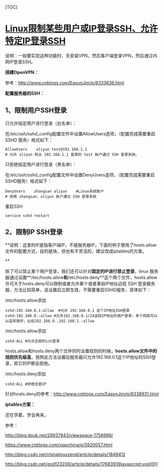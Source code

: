[TOC]

# [Linux限制某些用户或IP登录SSH、允许特定IP登录SSH](https://www.cnblogs.com/EasonJim/p/8334122.html)

说明：一般要实现这种功能时，先安装VPN，然后客户端登录VPN，然后通过内网IP登录SSH。

**搭建OpenVPN：**

参考：http://www.cnblogs.com/EasonJim/p/8333836.html

**配置服务器的SSH：**

## 1、限制用户SSH登录

只允许指定用户进行登录（白名单）：

在/etc/ssh/sshd_config配置文件中设置AllowUsers选项，（配置完成需要重启 SSHD 服务）格式如下：

```
AllowUsers    aliyun test@192.168.1.1            
# 允许 aliyun 和从 192.168.1.1 登录的 test 帐户通过 SSH 登录系统。
```

只拒绝指定用户进行登录（黑名单）：

在/etc/ssh/sshd_config配置文件中设置DenyUsers选项，（配置完成需要重启SSHD服务）格式如下：  

```
DenyUsers    zhangsan aliyun    #Linux系统账户        
# 拒绝 zhangsan、aliyun 帐户通过 SSH 登录系统
```

重启SSH

```
service sshd restart
```

## 2、限制IP SSH登录

**说明：这里的IP是指客户端IP，不是服务器IP，下面的例子使用了hosts.allow文件的配置方式，目的是快，但也有不灵活的，建议改成iptables的方案。

**

除了可以禁止某个用户登录，我们还可以针对**固定的IP进行禁止登录**，linux 服务器通过设置**/etc/hosts.allow**和**/etc/hosts.deny**这个两个文件，hosts.allow许可大于hosts.deny可以限制或者允许某个或者某段IP地址远程 SSH 登录服务器，方法比较简单，且设置后立即生效，不需要重启SSHD服务，具体如下：

/etc/hosts.allow添加

```
sshd:192.168.0.1:allow  #允许 192.168.0.1 这个IP地址SSH登录
sshd:192.168.0.:allow #允许192.168.0.1/24这段IP地址的用户登录，多个网段可以以逗号隔开，比如192.168.0.,192.168.1.:allow
```

/etc/hosts.allow添加

```
sshd:ALL #允许全部的ssh登录 
```

hosts.allow和hosts.deny两个文件同时设置规则的时候，**hosts.allow文件中的规则优先级高**，按照此方法设置后服务器只允许192.168.0.1这个IP地址的SSH登录，其它的IP都会拒绝。

/etc/hosts.deny添加

```
sshd:ALL #拒绝全部IP
```

针对hosts.deny的参考：http://www.cnblogs.com/EasonJim/p/8338931.html

**iptables方案：**

还在学着，学会再来。 

 

参考：

http://blog.itpub.net/26937943/viewspace-1756999/

https://www.cnblogs.com/xiaochina/p/5920057.html

http://blog.csdn.net/chinalinuxzend/article/details/1849412

http://blog.csdn.net/god123209/article/details/17683939javascript:void(0))